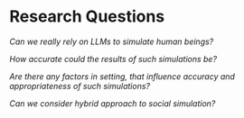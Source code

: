 # Research Questions

*Can we really rely on LLMs to simulate human beings?*

*How accurate could the results of such simulations be?*

*Are there any factors in setting, that influence accuracy and appropriateness of such simulations?*

*Can we consider hybrid approach to social simulation?*

